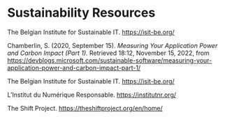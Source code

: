 # Sustainability Resources

The Belgian Institute for Sustainable IT. <https://isit-be.org/>

Chamberlin, S. (2020, September 15). _Measuring Your Application Power and Carbon Impact (Part 1)._ Retrieved 18:12, November 15, 2022, from <https://devblogs.microsoft.com/sustainable-software/measuring-your-application-power-and-carbon-impact-part-1/>

The Belgian Institute for Sustainable IT. <https://isit-be.org/>

L’Institut du Numérique Responsable. <https://institutnr.org/>

The Shift Project. <https://theshiftproject.org/en/home/>
